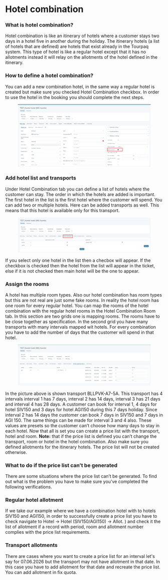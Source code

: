# Hotel combination

### What is hotel combination? <a href="#what-is-hotel-combination" id="what-is-hotel-combination"></a>

Hotel combination is like an itinerary of hotels where a customer stays two days in a hotel five in another during the holiday. The itinerary hotels (a list of hotels that are defined) are hotels that exist already in the Tourpaq system. This type of hotel is like a regular hotel except that it has no allotments instead it will relay on the allotments of the hotel defined in the itinerary.

### How to define a hotel combination? <a href="#how-to-define-a-hotel-combination" id="how-to-define-a-hotel-combination"></a>

You can add a new combination hotel, in the same way a regular hotel is created but make sure you checked Hotel Combination checkbox. In order to use the hotel in the booking you should complete the next steps.

<figure><img src=".gitbook/assets/image (2) (1) (1) (1) (1) (1) (1) (1) (1) (1) (1) (1).png" alt=""><figcaption></figcaption></figure>

### Add hotel list and transports <a href="#add-hotel-list-and-transports" id="add-hotel-list-and-transports"></a>

Under Hotel Combination tab you can define a list of hotels where the customer can stay. The order in which the hotels are added is important. The first hotel in the list is the first hotel where the customer will spend. You can add two or multiple hotels. Here can be added transports as well. This means that this hotel is available only for this transport.

<figure><img src=".gitbook/assets/image (3) (1) (1) (1) (1) (1) (1) (1) (1) (1) (1) (1).png" alt=""><figcaption></figcaption></figure>

If you select only one hotel in the list then a checbox will appear. If the checkbox is checked then the hotel from the list will appear in the ticket, else if it is not checked then main hotel will be the one to appear.

### Assign the rooms <a href="#assign-the-rooms" id="assign-the-rooms"></a>

A hotel has multiple room types. Also our hotel combination has room types but this are not real are just some fake rooms. In reality the hotel room has one room for every regular hotel. You can map the rooms of the hotel combination with the regular hotel rooms in the Hotel Combination Room tab. In this section are two grids one is mapping rooms. The rooms have to be close together as specification. In the second grid you have many transports with many intervals mapped wit hotels. For every combination you have to add the number of days that the customer will spend in that hotel.

<figure><img src=".gitbook/assets/image (4) (1) (1) (1) (1) (1) (1) (1) (1) (1) (1) (1).png" alt=""><figcaption></figcaption></figure>

In the picture above is shown transport BLLPVK-A7-5A. This transport has 4 intervals interval 1 has 7 days, interval 2 has 14 days, interval 3 has 21 days and interval 4 has 28 days. A customer can book for interval 1, 4 days for hotel SIV150 and 3 days for hotel AGI150 during this 7 days holiday. Since interval 2 has 14 days the customer can book 7 days in SIV150 and 7 days in AGI 150. The same things can be made for interval 3 and 4 also. These values are presets so the customer can’t choose how many days to stay in each hotel. Now that all is set you can create a price list with the transport, hotel and room. **Note:** that if the price list is defined you can’t change the transport, room or hotel in the hotel combination. Also make sure you defined allotments for the itinerary hotels. The price list will not be created otherwise.

### What to do if the price list can’t be generated <a href="#what-to-do-if-the-price-list-cant-be-generated" id="what-to-do-if-the-price-list-cant-be-generated"></a>

There are some situations where the price list can’t be generated. To find out what is the problem you have to make sure you’ve completed the following verifications.

### Regular hotel allotment <a href="#regular-hotel-allotment" id="regular-hotel-allotment"></a>

If we take our example where we have a combination hotel with to hotels SIV150 and AGI150, in order to successfully create a price list you have to check navigate to Hotel -> Hotel (SIV150/AGI150) -> Allot. ) and check it the list of allotment if a record with period, room and allotment number complies with the price list requirements.

### Transport allotments <a href="#transport-allotments" id="transport-allotments"></a>

There are cases where you want to create a price list for an interval let's say for 07.06.2026 but the transport may not have allotment in that date. In this case you have to add allotment for that date and recreate the price list. You can add allotment in fix quota.
